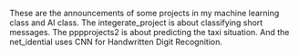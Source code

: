 These are the announcements of some projects in my machine learning class and AI class. The integerate_project is about classifying short messages. The pppprojects2 is about predicting the taxi situation. And the net_idential uses CNN for Handwritten Digit Recognition. 
